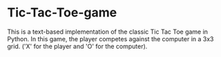 # Tic-Tac-Toe-game
This is a text-based implementation of the classic Tic Tac Toe game in Python. In this game, the player competes against the computer in a 3x3 grid. ('X' for the player and 'O' for the computer). 
